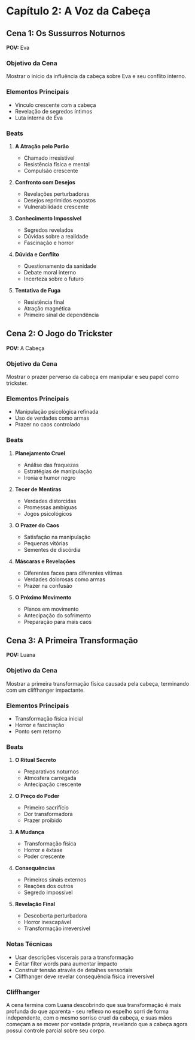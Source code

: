 # Capítulo 2: A Voz da Cabeça

## Cena 1: Os Sussurros Noturnos
**POV:** Eva

### Objetivo da Cena
Mostrar o início da influência da cabeça sobre Eva e seu conflito interno.

### Elementos Principais
- Vínculo crescente com a cabeça
- Revelação de segredos íntimos
- Luta interna de Eva

### Beats
1. **A Atração pelo Porão**
   - Chamado irresistível
   - Resistência física e mental
   - Compulsão crescente

2. **Confronto com Desejos**
   - Revelações perturbadoras
   - Desejos reprimidos expostos
   - Vulnerabilidade crescente

3. **Conhecimento Impossível**
   - Segredos revelados
   - Dúvidas sobre a realidade
   - Fascinação e horror

4. **Dúvida e Conflito**
   - Questionamento da sanidade
   - Debate moral interno
   - Incerteza sobre o futuro

5. **Tentativa de Fuga**
   - Resistência final
   - Atração magnética
   - Primeiro sinal de dependência

## Cena 2: O Jogo do Trickster
**POV:** A Cabeça

### Objetivo da Cena
Mostrar o prazer perverso da cabeça em manipular e seu papel como trickster.

### Elementos Principais
- Manipulação psicológica refinada
- Uso de verdades como armas
- Prazer no caos controlado

### Beats
1. **Planejamento Cruel**
   - Análise das fraquezas
   - Estratégias de manipulação
   - Ironia e humor negro

2. **Tecer de Mentiras**
   - Verdades distorcidas
   - Promessas ambíguas
   - Jogos psicológicos

3. **O Prazer do Caos**
   - Satisfação na manipulação
   - Pequenas vitórias
   - Sementes de discórdia

4. **Máscaras e Revelações**
   - Diferentes faces para diferentes vítimas
   - Verdades dolorosas como armas
   - Prazer na confusão

5. **O Próximo Movimento**
   - Planos em movimento
   - Antecipação do sofrimento
   - Preparação para mais caos

## Cena 3: A Primeira Transformação
**POV:** Luana

### Objetivo da Cena
Mostrar a primeira transformação física causada pela cabeça, terminando com um cliffhanger impactante.

### Elementos Principais
- Transformação física inicial
- Horror e fascinação
- Ponto sem retorno

### Beats
1. **O Ritual Secreto**
   - Preparativos noturnos
   - Atmosfera carregada
   - Antecipação crescente

2. **O Preço do Poder**
   - Primeiro sacrifício
   - Dor transformadora
   - Prazer proibido

3. **A Mudança**
   - Transformação física
   - Horror e êxtase
   - Poder crescente

4. **Consequências**
   - Primeiros sinais externos
   - Reações dos outros
   - Segredo impossível

5. **Revelação Final**
   - Descoberta perturbadora
   - Horror inescapável
   - Transformação irreversível

### Notas Técnicas
- Usar descrições viscerais para a transformação
- Evitar filter words para aumentar impacto
- Construir tensão através de detalhes sensoriais
- Cliffhanger deve revelar consequência física irreversível

### Cliffhanger
A cena termina com Luana descobrindo que sua transformação é mais profunda do que aparenta - seu reflexo no espelho sorri de forma independente, com o mesmo sorriso cruel da cabeça, e suas mãos começam a se mover por vontade própria, revelando que a cabeça agora possui controle parcial sobre seu corpo.

